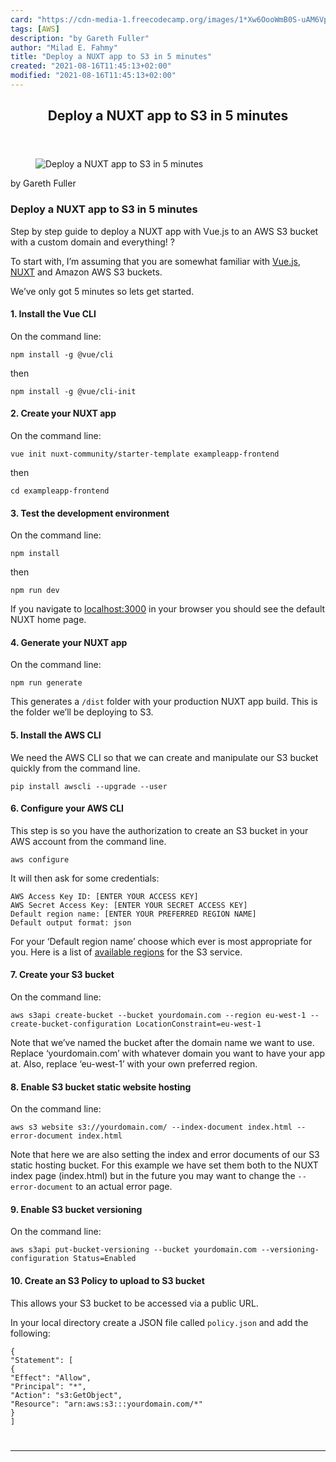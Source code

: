 ```yaml
---
card: "https://cdn-media-1.freecodecamp.org/images/1*Xw6OooWmB0S-uAM6VpqyIA.png"
tags: [AWS]
description: "by Gareth Fuller"
author: "Milad E. Fahmy"
title: "Deploy a NUXT app to S3 in 5 minutes"
created: "2021-08-16T11:45:13+02:00"
modified: "2021-08-16T11:45:13+02:00"
---
```

<div class="site-wrapper">
<main id="site-main" class="site-main outer">
<div class="inner">
<article class="post-full post tag-aws tag-vuejs tag-technology tag-software-development tag-web-development ">
<header class="post-full-header">
<h1 class="post-full-title">Deploy a NUXT app to S3 in 5 minutes</h1>
</header>
<figure class="post-full-image">
<picture>
<source media="(max-width: 700px)" sizes="1px" srcset="data:image/gif;base64,R0lGODlhAQABAIAAAAAAAP///yH5BAEAAAAALAAAAAABAAEAAAIBRAA7 1w">
<source media="(min-width: 701px)" sizes="(max-width: 800px) 400px,
(max-width: 1170px) 700px,
1400px" srcset="https://cdn-media-1.freecodecamp.org/images/1*Xw6OooWmB0S-uAM6VpqyIA.png 300w,
https://cdn-media-1.freecodecamp.org/images/1*Xw6OooWmB0S-uAM6VpqyIA.png 600w,
https://cdn-media-1.freecodecamp.org/images/1*Xw6OooWmB0S-uAM6VpqyIA.png 1000w,
https://cdn-media-1.freecodecamp.org/images/1*Xw6OooWmB0S-uAM6VpqyIA.png 2000w">
<img onerror="this.style.display='none'" src="https://cdn-media-1.freecodecamp.org/images/1*Xw6OooWmB0S-uAM6VpqyIA.png" alt="Deploy a NUXT app to S3 in 5 minutes">
</picture>
</figure>
<section class="post-full-content">
<div class="post-content medium-migrated-article">
<p>by Gareth Fuller</p><h1 id="deploy-a-nuxt-app-to-s3-in-5-minutes">Deploy a NUXT app to S3 in 5 minutes</h1><p>Step by step guide to deploy a NUXT app with Vue.js to an AWS S3 bucket with a custom domain and everything! ?</p><p>To start with, I’m assuming that you are somewhat familiar with <a href="https://vuejs.org/" rel="noopener">Vue.js</a>, <a href="https://nuxtjs.org/" rel="noopener">NUXT</a> and Amazon AWS S3 buckets.</p><p>We’ve only got 5 minutes so lets get started.</p><h4 id="1-install-the-vue-cli">1. Install the Vue CLI</h4><p>On the command line:</p><pre><code>npm install -g @vue/cli</code></pre><p>then</p><pre><code>npm install -g @vue/cli-init</code></pre><h4 id="2-create-your-nuxt-app">2. Create your NUXT app</h4><p>On the command line:</p><pre><code>vue init nuxt-community/starter-template exampleapp-frontend</code></pre><p>then</p><pre><code>cd exampleapp-frontend</code></pre><h4 id="3-test-the-development-environment">3. Test the development environment</h4><p>On the command line:</p><pre><code>npm install</code></pre><p>then</p><pre><code>npm run dev</code></pre><p>If you navigate to <a href="http://localhost:3000" rel="noopener">localhost:3000</a> in your browser you should see the default NUXT home page.</p><h4 id="4-generate-your-nuxt-app">4. Generate your NUXT app</h4><p>On the command line:</p><pre><code>npm run generate</code></pre><p>This generates a <code>/dist</code> folder with your production NUXT app build. This is the folder we’ll be deploying to S3.</p><h4 id="5-install-the-aws-cli">5. Install the AWS CLI</h4><p>We need the AWS CLI so that we can create and manipulate our S3 bucket quickly from the command line.</p><pre><code>pip install awscli --upgrade --user</code></pre><h4 id="6-configure-your-aws-cli">6. Configure your AWS CLI</h4><p>This step is so you have the authorization to create an S3 bucket in your AWS account from the command line.</p><pre><code>aws configure</code></pre><p>It will then ask for some credentials:</p><pre><code>AWS Access Key ID: [ENTER YOUR ACCESS KEY]
AWS Secret Access Key: [ENTER YOUR SECRET ACCESS KEY]
Default region name: [ENTER YOUR PREFERRED REGION NAME]
Default output format: json</code></pre><p>For your ‘Default region name’ choose which ever is most appropriate for you. Here is a list of <a href="https://docs.aws.amazon.com/general/latest/gr/rande.html#s3_region" rel="noopener">available regions</a> for the S3 service.</p><h4 id="7-create-your-s3-bucket">7. Create your S3 bucket</h4><p>On the command line:</p><pre><code>aws s3api create-bucket --bucket yourdomain.com --region eu-west-1 --create-bucket-configuration LocationConstraint=eu-west-1</code></pre><p>Note that we’ve named the bucket after the domain name we want to use. Replace ‘yourdomain.com’ with whatever domain you want to have your app at. Also, replace ‘eu-west-1’ with your own preferred region.</p><h4 id="8-enable-s3-bucket-static-website-hosting">8. Enable S3 bucket static website hosting</h4><p>On the command line:</p><pre><code>aws s3 website s3://yourdomain.com/ --index-document index.html --error-document index.html</code></pre><p>Note that here we are also setting the index and error documents of our S3 static hosting bucket. For this example we have set them both to the NUXT index page (index.html) but in the future you may want to change the <code>--error-document</code> to an actual error page.</p><h4 id="9-enable-s3-bucket-versioning">9. Enable S3 bucket versioning</h4><p>On the command line:</p><pre><code>aws s3api put-bucket-versioning --bucket yourdomain.com --versioning-configuration Status=Enabled</code></pre><h4 id="10-create-an-s3-policy-to-upload-to-s3-bucket">10. Create an S3 Policy to upload to S3 bucket</h4><p>This allows your S3 bucket to be accessed via a public URL.</p><p>In your local directory create a JSON file called <code>policy.json</code> and add the following:</p><pre><code class="language-json">{
"Statement": [
{
"Effect": "Allow",
"Principal": "*",
"Action": "s3:GetObject",
"Resource": "arn:aws:s3:::yourdomain.com/*"
}
]
</div>
<hr>
</section>
</article>
</div>
</main>
</div>
<!-- Google Tag Manager (noscript) -->
<!-- End Google Tag Manager (noscript) -->
